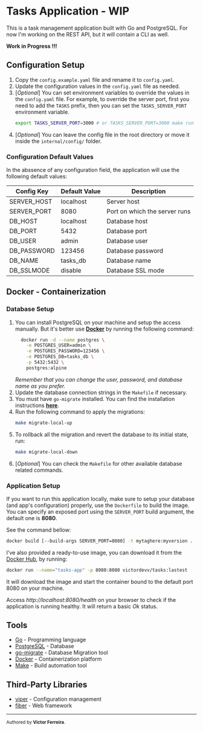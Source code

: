 # Tasks Application - WIP
This is a task management application built with Go and PostgreSQL.
For now I'm working on the REST API, but it will contain a CLI as well.

**Work in Progress !!!**

## Configuration Setup
1. Copy the `config.example.yaml` file and rename it to `config.yaml`.
2. Update the configuration values in the `config.yaml` file as needed.
3. [*Optional*] You can set environment variables to override the values in the `config.yaml` file.
   For example, to override the server port, first you need to add the `TASKS` prefix, then you
   can set the `TASKS_SERVER_PORT` environment variable.
   ```bash
   export TASKS_SERVER_PORT=3000 # or TASKS_SERVER_PORT=3000 make run
   ```
4. [*Optional*] You can leave the config file in the root directory or move it inside the
`internal/config/` folder.

### Configuration Default Values
In the abssence of any configuration field, the application will use the following default values:

| Config Key          | Default Value        | Description                       |
|---------------------|----------------------|-----------------------------------|
| SERVER_HOST         | localhost            | Server host                       |
| SERVER_PORT         | 8080                 | Port on which the server runs     |
| DB_HOST             | localhost            | Database host                     |
| DB_PORT             | 5432                 | Database port                     |
| DB_USER             | admin                | Database user                     |
| DB_PASSWORD         | 123456               | Database password                 |
| DB_NAME             | tasks_db             | Database name                     |
| DB_SSLMODE          | disable              | Database SSL mode                 |

## Docker - Containerization
### Database Setup
1. You can install PostgreSQL on your machine and setup the access manually. But it's better use
[**Docker**](https://www.docker.com/) by running the following command:
    ```bash
      docker run -d --name postgres \
        -e POSTGRES_USER=admin \
        -e POSTGRES_PASSWORD=123456 \
        -e POSTGRES_DB=tasks_db \
        -p 5432:5432 \
        postgres:alpine
    ```
      *Remember that you can change the user, password, and database name as you prefer.*
2. Update the database connection strings in the `Makefile` if necessary.
3. You must have `go-migrate` installed. You can find the installation instructions
[**here**](https://github.com/golang-migrate/migrate/tree/master/cmd/migrate#installation).
4. Run the following command to apply the migrations:
   ```bash
   make migrate-local-up
   ```
5. To rollback all the migration and revert the database to its initial state, run:
   ```bash
   make migrate-local-down
   ```
6. [*Optional*] You can check the `Makefile` for other available database related commands.

### Application Setup
If you want to run this application locally, make sure to setup your database (and app's configuration)
properly, use the `Dockerfile` to build the image. You can specify an exposed port using the `SERVER_PORT`
build argument, the default one is **8080**.

See the command bellow:
```bash
docker build [--build-args SERVER_PORT=8080] -t mytaghere:myversion .
```

I've also provided a ready-to-use image, you can download it from the
[Docker Hub](https://hub.docker.com/repository/docker/victordevv/tasks/general), by running:
```bash
docker run --name="tasks-app" -p 8080:8080 victordevv/tasks:lastest 
```

It will download the image and start the container bound to the default port 8080 on your machine.

Access *http://localhost:8080/health* on your browser to check if the application is running healthy.
It will return a basic *Ok* status.

## Tools
- [Go](https://golang.org/) - Programming language
- [PostgreSQL](https://www.postgresql.org/) - Database
- [go-migrate](https://github.com/golang-migrate/migrate) - Database Migration tool
- [Docker](https://www.docker.com/) - Containerization platform
- [Make](https://www.gnu.org/software/make/) - Build automation tool

## Third-Party Libraries
- [viper](https://github.com/spf13/viper) - Configuration management
- [fiber](https://gofiber.io/) - Web framework

---
<small>Authored by **Victor Ferreira**.</small>
